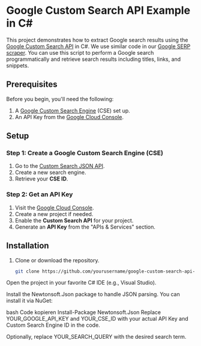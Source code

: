 # Google Custom Search API Example in C#

This project demonstrates how to extract Google search results using the [Google Custom Search API](https://developers.google.com/custom-search/v1/overview) in C#. We use similar code in our [Google SERP scraper](https://websiteextractor.net/google-scraper/). You can use this script to perform a Google search programmatically and retrieve search results including titles, links, and snippets.

## Prerequisites

Before you begin, you'll need the following:

1. A [Google Custom Search Engine](https://developers.google.com/custom-search/docs/tutorial/introduction) (CSE) set up.
2. An API Key from the [Google Cloud Console](https://console.cloud.google.com/).

## Setup

### Step 1: Create a Google Custom Search Engine (CSE)

1. Go to the [Custom Search JSON API](https://developers.google.com/custom-search/v1/overview).
2. Create a new search engine.
3. Retrieve your **CSE ID**.

### Step 2: Get an API Key

1. Visit the [Google Cloud Console](https://console.cloud.google.com/).
2. Create a new project if needed.
3. Enable the **Custom Search API** for your project.
4. Generate an **API Key** from the "APIs & Services" section.

## Installation

1. Clone or download the repository.

   ```bash
   git clone https://github.com/yourusername/google-custom-search-api-csharp.git
   ```
Open the project in your favorite C# IDE (e.g., Visual Studio).

Install the Newtonsoft.Json package to handle JSON parsing. You can install it via NuGet:

bash
Code kopieren
Install-Package Newtonsoft.Json
Replace YOUR_GOOGLE_API_KEY and YOUR_CSE_ID with your actual API Key and Custom Search Engine ID in the code.

Optionally, replace YOUR_SEARCH_QUERY with the desired search term.
